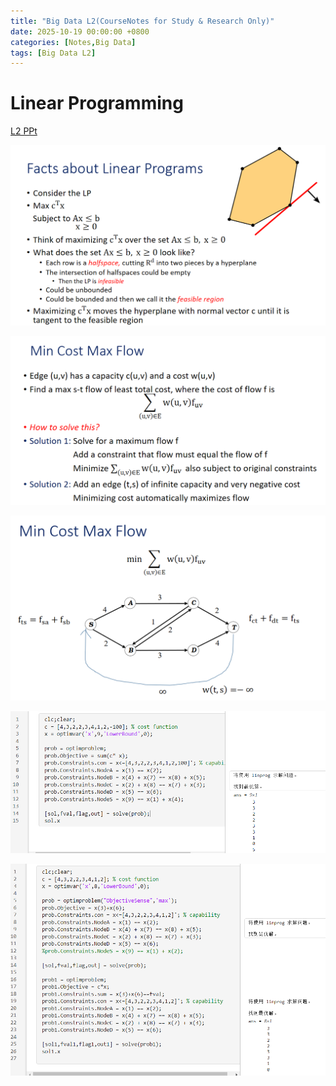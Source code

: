 ```yaml
---
title: "Big Data L2(CourseNotes for Study & Research Only)"
date: 2025-10-19 00:00:00 +0800
categories: [Notes,Big Data]  
tags: [Big Data L2]
--- 
```


# Linear Programming

[L2 PPt](/assets/file/lec13.pptx)

![](/assets/img/Course/BigData/LinearFacts.png)

![](/assets/img/Course/BigData/minimax.png)

![](/assets/img/Course/BigData/netFlow.png)

![](/assets/img/Course/BigData/sol1.png)

![](/assets/img/Course/BigData/sol2.png)